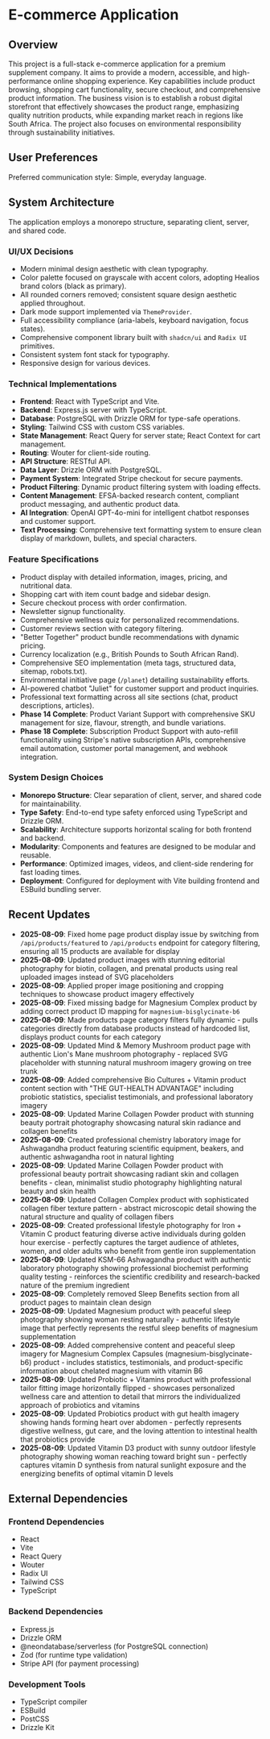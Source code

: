 # E-commerce Application

## Overview
This project is a full-stack e-commerce application for a premium supplement company. It aims to provide a modern, accessible, and high-performance online shopping experience. Key capabilities include product browsing, shopping cart functionality, secure checkout, and comprehensive product information. The business vision is to establish a robust digital storefront that effectively showcases the product range, emphasizing quality nutrition products, while expanding market reach in regions like South Africa. The project also focuses on environmental responsibility through sustainability initiatives.

## User Preferences
Preferred communication style: Simple, everyday language.

## System Architecture

The application employs a monorepo structure, separating client, server, and shared code.

### UI/UX Decisions
- Modern minimal design aesthetic with clean typography.
- Color palette focused on grayscale with accent colors, adopting Healios brand colors (black as primary).
- All rounded corners removed; consistent square design aesthetic applied throughout.
- Dark mode support implemented via `ThemeProvider`.
- Full accessibility compliance (aria-labels, keyboard navigation, focus states).
- Comprehensive component library built with `shadcn/ui` and `Radix UI` primitives.
- Consistent system font stack for typography.
- Responsive design for various devices.

### Technical Implementations
- **Frontend**: React with TypeScript and Vite.
- **Backend**: Express.js server with TypeScript.
- **Database**: PostgreSQL with Drizzle ORM for type-safe operations.
- **Styling**: Tailwind CSS with custom CSS variables.
- **State Management**: React Query for server state; React Context for cart management.
- **Routing**: Wouter for client-side routing.
- **API Structure**: RESTful API.
- **Data Layer**: Drizzle ORM with PostgreSQL.
- **Payment System**: Integrated Stripe checkout for secure payments.
- **Product Filtering**: Dynamic product filtering system with loading effects.
- **Content Management**: EFSA-backed research content, compliant product messaging, and authentic product data.
- **AI Integration**: OpenAI GPT-4o-mini for intelligent chatbot responses and customer support.
- **Text Processing**: Comprehensive text formatting system to ensure clean display of markdown, bullets, and special characters.

### Feature Specifications
- Product display with detailed information, images, pricing, and nutritional data.
- Shopping cart with item count badge and sidebar design.
- Secure checkout process with order confirmation.
- Newsletter signup functionality.
- Comprehensive wellness quiz for personalized recommendations.
- Customer reviews section with category filtering.
- "Better Together" product bundle recommendations with dynamic pricing.
- Currency localization (e.g., British Pounds to South African Rand).
- Comprehensive SEO implementation (meta tags, structured data, sitemap, robots.txt).
- Environmental initiative page (`/planet`) detailing sustainability efforts.
- AI-powered chatbot "Juliet" for customer support and product inquiries.
- Professional text formatting across all site sections (chat, product descriptions, articles).
- **Phase 14 Complete**: Product Variant Support with comprehensive SKU management for size, flavour, strength, and bundle variations.
- **Phase 18 Complete**: Subscription Product Support with auto-refill functionality using Stripe's native subscription APIs, comprehensive email automation, customer portal management, and webhook integration.

### System Design Choices
- **Monorepo Structure**: Clear separation of client, server, and shared code for maintainability.
- **Type Safety**: End-to-end type safety enforced using TypeScript and Drizzle ORM.
- **Scalability**: Architecture supports horizontal scaling for both frontend and backend.
- **Modularity**: Components and features are designed to be modular and reusable.
- **Performance**: Optimized images, videos, and client-side rendering for fast loading times.
- **Deployment**: Configured for deployment with Vite building frontend and ESBuild bundling server.

## Recent Updates
- **2025-08-09**: Fixed home page product display issue by switching from `/api/products/featured` to `/api/products` endpoint for category filtering, ensuring all 15 products are available for display
- **2025-08-09**: Updated product images with stunning editorial photography for biotin, collagen, and prenatal products using real uploaded images instead of SVG placeholders
- **2025-08-09**: Applied proper image positioning and cropping techniques to showcase product imagery effectively
- **2025-08-09**: Fixed missing badge for Magnesium Complex product by adding correct product ID mapping for `magnesium-bisglycinate-b6`
- **2025-08-09**: Made products page category filters fully dynamic - pulls categories directly from database products instead of hardcoded list, displays product counts for each category
- **2025-08-09**: Updated Mind & Memory Mushroom product page with authentic Lion's Mane mushroom photography - replaced SVG placeholder with stunning natural mushroom imagery growing on tree trunk
- **2025-08-09**: Added comprehensive Bio Cultures + Vitamin product content section with "THE GUT-HEALTH ADVANTAGE" including probiotic statistics, specialist testimonials, and professional laboratory imagery
- **2025-08-09**: Updated Marine Collagen Powder product with stunning beauty portrait photography showcasing natural skin radiance and collagen benefits
- **2025-08-09**: Created professional chemistry laboratory image for Ashwagandha product featuring scientific equipment, beakers, and authentic ashwagandha root in natural lighting
- **2025-08-09**: Updated Marine Collagen Powder product with professional beauty portrait showcasing radiant skin and collagen benefits - clean, minimalist studio photography highlighting natural beauty and skin health
- **2025-08-09**: Updated Collagen Complex product with sophisticated collagen fiber texture pattern - abstract microscopic detail showing the natural structure and quality of collagen fibers
- **2025-08-09**: Created professional lifestyle photography for Iron + Vitamin C product featuring diverse active individuals during golden hour exercise - perfectly captures the target audience of athletes, women, and older adults who benefit from gentle iron supplementation
- **2025-08-09**: Updated KSM-66 Ashwagandha product with authentic laboratory photography showing professional biochemist performing quality testing - reinforces the scientific credibility and research-backed nature of the premium ingredient
- **2025-08-09**: Completely removed Sleep Benefits section from all product pages to maintain clean design
- **2025-08-09**: Updated Magnesium product with peaceful sleep photography showing woman resting naturally - authentic lifestyle image that perfectly represents the restful sleep benefits of magnesium supplementation
- **2025-08-09**: Added comprehensive content and peaceful sleep imagery for Magnesium Complex Capsules (magnesium-bisglycinate-b6) product - includes statistics, testimonials, and product-specific information about chelated magnesium with vitamin B6
- **2025-08-09**: Updated Probiotic + Vitamins product with professional tailor fitting image horizontally flipped - showcases personalized wellness care and attention to detail that mirrors the individualized approach of probiotics and vitamins
- **2025-08-09**: Updated Probiotics product with gut health imagery showing hands forming heart over abdomen - perfectly represents digestive wellness, gut care, and the loving attention to intestinal health that probiotics provide
- **2025-08-09**: Updated Vitamin D3 product with sunny outdoor lifestyle photography showing woman reaching toward bright sun - perfectly captures vitamin D synthesis from natural sunlight exposure and the energizing benefits of optimal vitamin D levels

## External Dependencies

### Frontend Dependencies
- React
- Vite
- React Query
- Wouter
- Radix UI
- Tailwind CSS
- TypeScript

### Backend Dependencies
- Express.js
- Drizzle ORM
- @neondatabase/serverless (for PostgreSQL connection)
- Zod (for runtime type validation)
- Stripe API (for payment processing)

### Development Tools
- TypeScript compiler
- ESBuild
- PostCSS
- Drizzle Kit